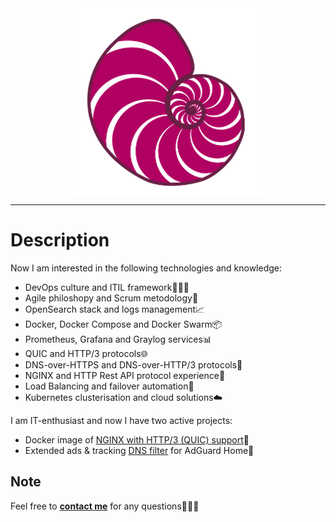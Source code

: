<center><img align="center" alt="ammnt's logo" src="https://raw.githubusercontent.com/ammnt/ammnt/main/ammnt_logo.png" /></center>

***

# Description

Now I am interested in the following technologies and knowledge:
- DevOps culture and ITIL framework👨🏻‍💻
- Agile philoshopy and Scrum metodology💼
- OpenSearch stack and logs management📈
- Docker, Docker Compose and Docker Swarm📦
- Prometheus, Grafana and Graylog services📊
- QUIC and HTTP/3 protocols🌐
- DNS-over-HTTPS and DNS-over-HTTP/3 protocols🔐
- NGINX and HTTP Rest API protocol experience📡
- Load Balancing and failover automation🧱
- Kubernetes clusterisation and cloud solutions☁️

I am IT-enthusiast and now I have two active projects:
- Docker image of <a href="https://github.com/ammnt/nginx">NGINX with HTTP/3 (QUIC) support</a>👀
- Extended ads & tracking <a href="https://github.com/ammnt/DeadEnd">DNS filter</a> for AdGuard Home🚧


## Note

Feel free to <b><a href="mailto:admin@msftcnsi.com">contact me</a></b> for any questions🙋🏻‍♂️

